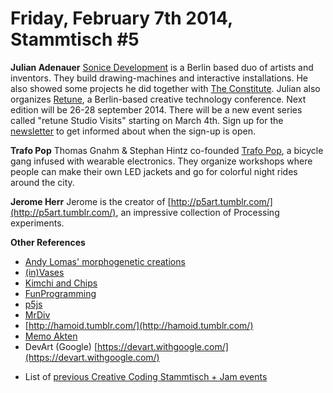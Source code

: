 # **Friday, February 7th 2014, Stammtisch #5**

**Julian Adenauer**
[Sonice Development](http://sonicedevelopment.com/) is a Berlin based duo of artists and inventors. They build drawing-machines and interactive installations. He also showed some projects he did together with [The Constitute](http://theconstitute.org/). Julian also organizes [Retune](http://retune.de/2014/), a Berlin-based creative technology conference. Next edition will be 26-28 september 2014. There will be a new event series called "retune Studio Visits" starting on March 4th. Sign up for the [newsletter](http://eepurl.com/oAiGz) to get informed about when the sign-up is open.

**Trafo Pop**
Thomas Gnahm & Stephan Hintz co-founded [Trafo Pop](http://www.trafopop.com/), a bicycle gang infused with wearable electronics. They organize workshops where people can make their own LED jackets and go for colorful night rides around the city.

**Jerome Herr**
Jerome is the creator of [http://p5art.tumblr.com/](http://p5art.tumblr.com/), an impressive collection of Processing experiments. 

**Other References**

- [Andy Lomas' morphogenetic creations](http://www.creativeapplications.net/c/morphogenetic-creations-by-andy-lomas/)
- [(in)Vases](http://digital.udk-berlin.de/?/students/trawkina-alyssa/projects/ss13.inVases/)
- [Kimchi and Chips](http://www.kimchiandchips.com/)
- [FunProgramming](http://funprogramming.org/)
- [p5js](http://p5js.org/)
- [MrDiv](http://mrdiv.tumblr.com/)
- [http://hamoid.tumblr.com/](http://hamoid.tumblr.com/)
- [Memo Akten](http://memo.tv/)
- DevArt (Google) [https://devart.withgoogle.com/](https://devart.withgoogle.com/)

* List of [previous Creative Coding Stammtisch + Jam events](https://docs.google.com/spreadsheet/ccc?key=0Aoqt2CFBOa6VdEpsdFBfakxkaEdmdlhISW8waEpEZHc#gid=1) 

